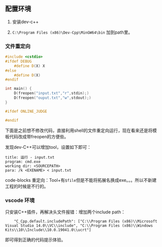 ## 配置环境



1. 安装dev-c++

2. `C:\Program Files (x86)\Dev-Cpp\MinGW64\bin` 加到path里。



### 文件重定向

```cpp
#include <cstdio>
#ifdef DEBUG
    #define D(X) X
#else
    #define D(X)
#endif

int main() {
    D(freopen("input.txt","r",stdin);)
    D(freopen("ouput.txt","w",stdout);)
}

#ifdef ONLINE_JUDGE

#endif
```

下面是之前想不修改代码，直接利用shell的文件重定向运行，现在看来还是将模板代码改成带freopen的方便些。

发现dev-C++可以增加tool，设置如下即可：

```
title: 运行 - input.txt
program: cmd.exe
working dir: <SOURCEPATH>
para: /k <EXENAME> < input.txt
```



code-blocks 重定向：Tool+有`$file`但是不能将拓展名换成exe。。。所以不新建工程的时候是不行的。





### vscode 环境

只安装C++插件，再解决头文件报错：增加两个include path：

```
    "C_Cpp.default.includePath": ["C:\\Program Files (x86)\\Microsoft Visual Studio 14.0\\VC\\include", "C:\\Program Files (x86)\\Windows Kits\\10\\Include\\10.0.19041.0\\ucrt"]
```

即可得到正确的代码提示体验。

